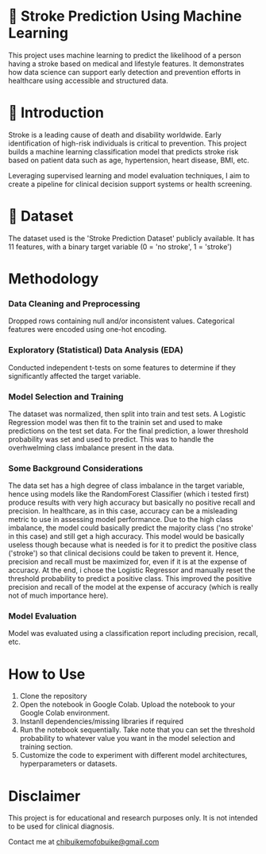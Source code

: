 # 🧠 Stroke Prediction Using Machine Learning
This project uses machine learning to predict the likelihood of a person having a stroke based on medical and lifestyle features. It demonstrates how data science can support early detection and prevention efforts in healthcare using accessible and structured data.


# 📌 Introduction
Stroke is a leading cause of death and disability worldwide. Early identification of high-risk individuals is critical to prevention. This project builds a machine learning classification model that predicts stroke risk based on patient data such as age, hypertension, heart disease, BMI, etc.

Leveraging supervised learning and model evaluation techniques, I aim to create a pipeline for clinical decision support systems or health screening.

# 🧾 Dataset
The dataset used is the 'Stroke Prediction Dataset' publicly available. It has 11 features, with a binary target variable (0 = 'no stroke', 1 = 'stroke')

# Methodology
### Data Cleaning and Preprocessing
Dropped rows containing null and/or inconsistent values.
Categorical features were encoded using one-hot encoding.

### Exploratory (Statistical) Data Analysis (EDA)
Conducted independent t-tests on some features to determine if they significantly affected the target variable.

### Model Selection and Training
The dataset was normalized, then split into train and test sets. A Logistic Regression model was then fit to the trainin set and used to make predictions on the test set data.
For the final prediction, a lower threshold probability was set and used to predict. This was to handle the overhwelming class imbalance present in the data.

### Some Background Considerations
The data set has a high degree of class imbalance in the target variable, hence using models like the RandomForest Classifier (which i tested first) produce results with very high accuracy but basically no positive recall and precision. In healthcare, as in this case, accuracy can be a misleading metric to use in assessing model performance. Due to the high class imbalance, the model could basically predict the majority class ('no stroke' in this case) and still get a high accuracy. This model would be basically useless though because what is needed is for it to predict the positive class ('stroke') so that clinical decisions could be taken to prevent it. Hence, precision and recall must be maximized for, even if it is at the expense of accuracy.
At the end, i chose the Logistic Regressor and manually reset the threshold probability to predict a positive class. This improved the positive precision and recall of the model at the expense of accuracy (which is really not of much importance here).

### Model Evaluation
Model was evaluated using a classification report including precision, recall, etc.

# How to Use
1. Clone the repository
2. Open the notebook in Google Colab. Upload the notebook to your Google Colab environment.
3. Instanll dependencies/missing libraries if required
4. Run the notebook sequentially. Take note that you can set the threshold probability to whatever value you want in the model selection and training section.
5. Customize the code to experiment with different model architectures, hyperparameters or datasets.

# Disclaimer
This project is for educational and research purposes only. It is not intended to be used for clinical diagnosis.

Contact me at chibuikemofobuike@gmail.com
